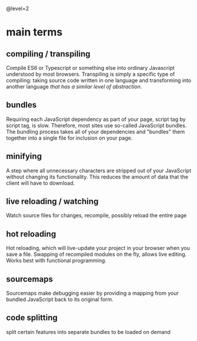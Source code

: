 @level=2

# main terms

## compiling / transpiling
Compile ES6 or Typescript or something else into ordinary Javascript understood by most browsers. Transpiling is simply a specific type of compiling: taking source code written in one language and transforming into another language *that has a similar level of abstraction*.

## bundles
Requiring each JavaScript dependency as part of your page, script tag by script tag, is slow. Therefore, most sites use so-called JavaScript bundles. The bundling process takes all of your dependencies and "bundles" them together into a single file for inclusion on your page.

## minifying
A step where all unnecessary characters are stripped out of your JavaScript without changing its functionality. This reduces the amount of data that the client will have to download.

## live reloading / watching
Watch source files for changes, recompile, possibly reload the entire page

## hot reloading
Hot reloading, which will live-update your project in your browser when you save a file. Swapping of recompiled modules on the fly, allows live editing. Works best with functional programming.

## sourcemaps
Sourcemaps make debugging easier by providing a mapping from your bundled JavaScript back to its original form.

## code splitting
split certain features into separate bundles to be loaded on demand